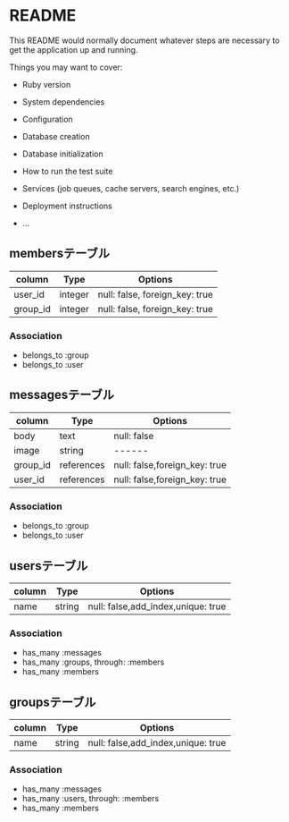 # README

This README would normally document whatever steps are necessary to get the
application up and running.

Things you may want to cover:

* Ruby version

* System dependencies

* Configuration

* Database creation

* Database initialization

* How to run the test suite

* Services (job queues, cache servers, search engines, etc.)

* Deployment instructions

* ...

## membersテーブル

|column|Type|Options|
|------|----|-------|
|user_id|integer|null: false, foreign_key: true|
|group_id|integer|null: false, foreign_key: true|

### Association
- belongs_to :group
- belongs_to :user

## messagesテーブル

|column|Type|Options|
|------|----|-------|
|body|text|null: false|
|image|string|------|
|group_id|references|null: false,foreign_key: true|
|user_id|references|null: false,foreign_key: true|

### Association
- belongs_to :group
- belongs_to :user

## usersテーブル
|column|Type|Options|
|------|----|-------|
|name|string|null: false,add_index,unique: true|


### Association
- has_many :messages
- has_many :groups, through: :members
- has_many :members

## groupsテーブル
|column|Type|Options|
|------|----|-------|
|name|string|null: false,add_index,unique: true|

### Association
- has_many :messages
- has_many :users, through: :members
- has_many :members
